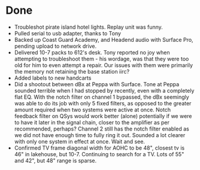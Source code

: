 # Done
- Troubleshot pirate island hotel lights. Replay unit was funny.
- Pulled serial to usb adapter, thanks to Tony
- Backed up Coast Guard Academy, and Headend audio with Surface Pro, pending upload to network drive.
- Delivered 10-7 packs to 612's desk. Tony reported no joy when attempting to troubleshoot them - his wordage, was that they were too old for him to even attempt a repair. Our issues with them were primarily the memory not retaining the base station iirc?
- Added labels to new handcarts
- Did a shootout between dBx at Peppa with Surface. Tone at Peppa sounded terrible when I had stopped by recently, even with a completely flat EQ. With the notch filter on channel 1 bypassed, the dBx seemingly was able to do its job with only 5 fixed filters, as opposed to the greater amount required when two systems were active at once. Notch feedback filter on QSys would work better (alone) potentially if we were to have it later in the signal chain, closer to the amplifier as per recommended, perhaps? Channel 2 still has the notch filter enabled as we did not have enough time to fully ring it out. Sounded a lot clearer with only one system in effect at once. Wait and see.
- Confirmed TV frame diagonal width for AOHC to be 48", closest tv is 46" in lakehouse, but 10-7. Continuing to search for a TV. Lots of 55" and 42", but 48" range is sparse.